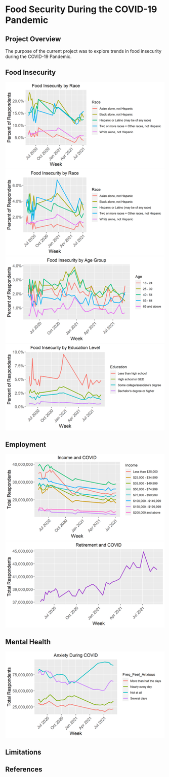 # Food Security During the COVID-19 Pandemic
## Project Overview
The purpose of the current project was to explore trends in food insecurity during the COVID-19 Pandemic. 



## Food Insecurity
<img src="Resources/insecurity_race.png">    

<img src="Resources/often_insecure_race.png">     

<img src="Resources/often_insecure_age.png">     

<img src="Resources/often_insecure_education.png">     

## Employment
<img src="Resources/covid_income.png">         

<img src="Resources/covid_retire.png">        

## Mental Health
<img src="Resources/general_anxiety.png">    

## Limitations


## References
